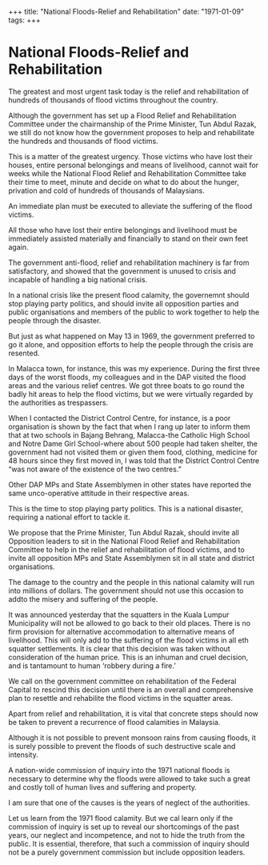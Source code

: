 +++ 
title: "National Floods-Relief and Rehabilitation"
date: "1971-01-09"
tags:
+++

# National Floods-Relief and Rehabilitation

The greatest and most urgent task today is the relief and rehabilitation of hundreds of thousands of flood victims throughout the country.

Although the government has set up a Flood Relief and Rehabilitation Committee under the chairmanship of the Prime Minister, Tun Abdul Razak, we still do not know how the government proposes to help and rehabilitate the hundreds and thousands of flood victims.

This is a matter of the greatest urgency. Those victims who have lost their houses, entire personal belongings and means of livelihood, cannot wait for weeks while the National Flood Relief and Rehabilitation Committee take their time to meet, minute and decide on what to do about the hunger, privation and cold of hundreds of thousands of Malaysians.

An immediate plan must be executed to alleviate the suffering of the flood victims.</u>

All those who have lost their entire belongings and livelihood must be immediately assisted materially and financially to stand on their own feet again.

The government anti-flood, relief and rehabilitation machinery is far from satisfactory, and showed that the government is unused to crisis and incapable of handling a big national crisis.

In a national crisis like the present flood calamity, the governemnt should stop playing party politics, and should invite all opposition parties and public organisations and members of the public to work together to help the people through the disaster.

But just as what happened on May 13 in 1969, the government preferred to go it alone, and opposition efforts to help the people through the crisis are resented.

In Malacca town, for instance, this was my experience. During the first three days of the worst floods, my colleagues and in the DAP visited the flood areas and the various relief centres. We got three boats to go round the badly hit areas to help the flood victims, but we were virtually regarded by the authorities as trespassers. 

When I contacted the District Control Centre, for instance, is a poor organisation is shown by the fact that when I rang up later to inform them that at two schools in Bajang Behrang, Malacca-the Catholic High School and Notre Dame Girl School-where about 500 people had taken shelter, the government had not visited them or given them food, clothing, medicine for 48 hours since they first moved in, I was told that the District Control Centre “was not aware of the existence of the two centres.”

Other DAP MPs and State Assemblymen in other states have reported the same unco-operative attitude in their respective areas.

This is the time to stop playing party politics. This is a national disaster, requiring a national effort to tackle it.

We propose that the Prime Minister, Tun Abdul Razak, should invite all Opposition leaders to sit in the National Flood Relief and Rehabilitation Committee to help in the relief and rehabilitation of flood victims, and to invite all opposition MPs and State Assemblymen sit in all state and district organisations.

The damage to the country and the people in this national calamity will run into millions of dollars. The government should not use this occasion to addto the misery and suffering of the people.

It was announced yesterday that the squatters in the Kuala Lumpur Municipality will not be allowed to go back to their old places. There is no firm provision for alternative accommodation to alternative means of livelihood. This will only add to the suffering of the flood victims in all eth squatter settlements. It is clear that this decision was taken without consideration of the human price. This is an inhuman and cruel decision, and is tantamount to human ‘robbery during a fire.’

We call on the government committee on rehabilitation of the Federal Capital to rescind this decision until there is an overall and comprehensive plan to resettle and rehabilite the flood victims in the squatter areas.

Apart from relief and rehabilitation, it is vital that concrete steps should now be taken to prevent a recurrence of flood calamities in Malaysia.

Although it is not possible to prevent monsoon rains from causing floods, it is surely possible to prevent the floods of such destructive scale and intensity.

A nation-wide commission of inquiry into the 1971 national floods is necessary to determine why the floods were allowed to take such a great and costly toll of human lives and suffering and property.

I am sure that one of the causes is the years of neglect of the authorities.

Let us learn from the 1971 flood calamity. But we cal learn only if the commission of inquiry is set up to reveal our shortcomings of the past years, our neglect and incompetence, and not to hide the truth from the public. It is essential, therefore, that such a commission of inquiry should not be a purely government commission but include opposition leaders.
 
